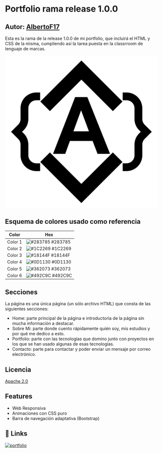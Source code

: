 # Portfolio rama release 1.0.0
## Autor: [AlbertoF17](https://www.github.com/albertof17)
Esta es la rama de la release 1.0.0 de mi portfolio, que incluirá el HTML y CSS de la misma, cumpliendo así la tarea puesta en la classrroom de lenguaje de marcas.


![Icono](https://raw.githubusercontent.com/AlbertoF17/Portfolio/develop/AlbertoFernandezGomez_Portfolio/media/img/icono.png)

## Esquema de colores usado como referencia

| Color             | Hex                                                                |
| ----------------- | ------------------------------------------------------------------ |
| Color 1 | ![#283785](https://via.placeholder.com/10/283785?text=+) #283785 |
| Color 2 | ![#1C2269](https://via.placeholder.com/10/1C2269?text=+) #1C2269 |
| Color 3 | ![#18144F](https://via.placeholder.com/10/18144F?text=+) #18144F |
| Color 4 | ![#0D1130](https://via.placeholder.com/10/0D1130?text=+) #0D1130 |
| Color 5 | ![#362073](https://via.placeholder.com/10/362073?text=+) #362073 |
| Color 6 | ![#492C9C](https://via.placeholder.com/10/492C9C?text=+) #492C9C |


## Secciones
La página es una única página (un sólo archivo HTML) que consta de las siguientes secciones:
- Home: parte principal de la página e introductoria de la página sin mucha información a destacar.
- Sobre Mi: parte donde cuento rápidamente quién soy, mis estudios y por qué me dedico a esto.
- Portfolio: parte con las tecnologías que domino junto con proyectos en los que se han usado algunas de esas tecnologías.
- Contacto: parte para contactar y poder enviar un mensaje por correo electrónico.


## Licencia

[Apache 2.0](https://www.apache.org/licenses/LICENSE-2.0)


## Features

- Web Responsiva
- Animaciones con CSS puro
- Barra de navegación adaptativa (Bootstrap)


## 🔗 Links
[![portfolio](https://img.shields.io/badge/link_al_portfolio-000?style=for-the-badge&logo=github&logoColor=white)](https://albertof17.github.io/Portfolio/AlbertoFernandezGomez_Portfolio)
